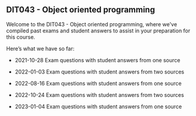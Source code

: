 ## DIT043 - Object oriented programming
Welcome to the DIT043 - Object oriented programming, where we've compiled past exams and student answers to assist in your preparation for this course.

Here’s what we have so far:

* 2021-10-28 Exam questions with student answers from one source

* 2022-01-03 Exam questions with student answers from two sources

* 2022-08-16 Exam questions with student answers from one source

* 2022-10-24 Exam questions with student answers from two sources

* 2023-01-04 Exam questions with student answers from one source
